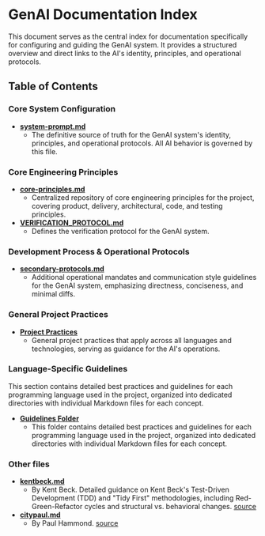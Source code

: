 # GenAI Documentation Index

This document serves as the central index for documentation specifically for configuring and guiding the GenAI system. It provides a structured overview and direct links to the AI's identity, principles, and operational protocols.

## Table of Contents

### Core System Configuration

- [**system-prompt.md**](system-prompt.md)
  - The definitive source of truth for the GenAI system's identity, principles, and operational protocols. All AI behavior is governed by this file.

### Core Engineering Principles

- [**core-principles.md**](core-principles.md)
  - Centralized repository of core engineering principles for the project, covering product, delivery, architectural, code, and testing principles.
- [**VERIFICATION_PROTOCOL.md**](VERIFICATION_PROTOCOL.md)
  - Defines the verification protocol for the GenAI system.

### Development Process & Operational Protocols

- [**secondary-protocols.md**](secondary-protocols.md)
  - Additional operational mandates and communication style guidelines for the GenAI system, emphasizing directness, conciseness, and minimal diffs.

### General Project Practices

- [**Project Practices**](project-practices.md)
  - General project practices that apply across all languages and technologies, serving as guidance for the AI's operations.

### Language-Specific Guidelines

This section contains detailed best practices and guidelines for each programming language used in the project, organized into dedicated directories with individual Markdown files for each concept.

- [**Guidelines Folder**](guidelines/)
  - This folder contains detailed best practices and guidelines for each programming language used in the project, organized into dedicated directories with individual Markdown files for each concept.

### Other files

- [**kentbeck.md**](kentbeck.md)
  - By Kent Beck. Detailed guidance on Kent Beck's Test-Driven Development (TDD) and "Tidy First" methodologies, including Red-Green-Refactor cycles and structural vs. behavioral changes. [source](https://tidyfirst.substack.com/p/augmented-coding-beyond-the-vibes?open=false#§appendix-system-prompt)
- [**citypaul.md**](citypaul.md)
  - By Paul Hammond. [source](https://github.com/citypaul/.dotfiles/blob/main/claude/.claude/CLAUDE.md)
